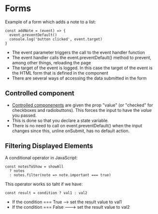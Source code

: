 # Forms

Example of a form which adds a note to a list:
```
const addNote = (event) => {
  event.preventDefault()
  console.log('button clicked', event.target)
}
```

- The event parameter triggers the call to the event handler function
- The event handler calls the event.preventDefault() method to prevent, among other things, reloading the page
- The target of the event is logged. In this case the target of the event is the HTML form that is defined in the component
- There are several ways of accessing the data submitted in the form

## Controlled component
- [Controlled componenents](https://react.dev/reference/react-dom/components/input#controlling-an-input-with-a-state-variable) are given the prop "value" (or "checked" for checkboxes and radiobuttons). This forces the input to have the *value* you passed.
- This is done so that you declare a state variable.
- There is no need to call on event.preventDefault() when the input changes since this, unline onSubmit, has no default action.

## Filtering Displayed Elements

A conditional operator in JavaScript:
```
const notesToShow = showAll
  ? notes
  : notes.filter(note => note.important === true)
```
This operator works so taht if we have:
```
const result = condition ? val1 : val2
```
- If the condition === True --> set the result value to val1
- If the condition === False ---> set the result value to val2
